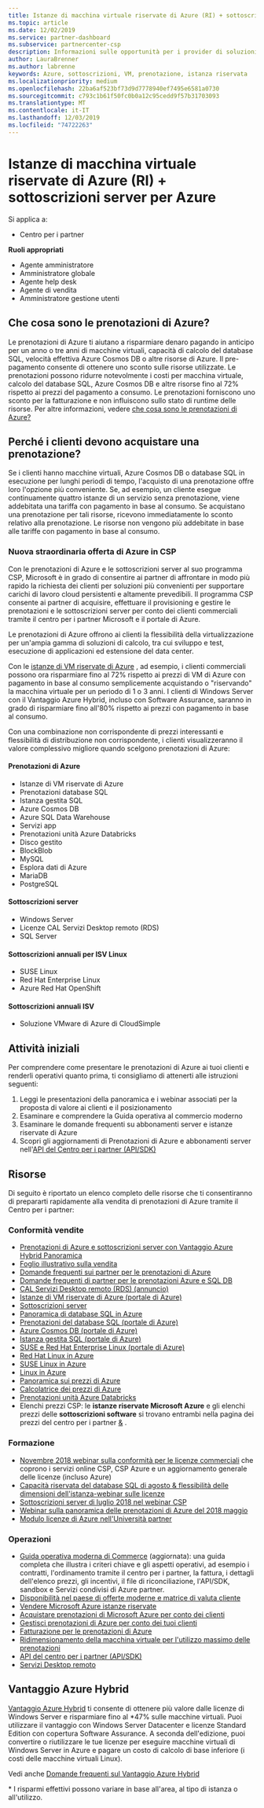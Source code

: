 ```yaml
---
title: Istanze di macchina virtuale riservate di Azure (RI) + sottoscrizioni server per Azure | Centro per i partner
ms.topic: article
ms.date: 12/02/2019
ms.service: partner-dashboard
ms.subservice: partnercenter-csp
description: Informazioni sulle opportunità per i provider di soluzioni cloud per acquisire, effettuare il provisioning e gestire le prenotazioni di Azure e le sottoscrizioni server per i clienti.
author: LauraBrenner
ms.author: labrenne
keywords: Azure, sottoscrizioni, VM, prenotazione, istanza riservata
ms.localizationpriority: medium
ms.openlocfilehash: 22ba6af523bf73d9d7778940ef7495e6581a0730
ms.sourcegitcommit: c793c1b61f50fc0b0a12c95cedd9f57b31703093
ms.translationtype: MT
ms.contentlocale: it-IT
ms.lasthandoff: 12/03/2019
ms.locfileid: "74722263"
---
```

<!-- Mike Aasen wrote and owns this topic -->

# <a name="azure-reserved-vm-instances-ri--server-subscriptions-for-azure"></a>Istanze di macchina virtuale riservate di Azure (RI) + sottoscrizioni server per Azure

Si applica a:

- Centro per i partner

**Ruoli appropriati**

- Agente amministratore
- Amministratore globale
- Agente help desk
- Agente di vendita
- Amministratore gestione utenti
 
## <a name="what-are-azure-reservations"></a>Che cosa sono le prenotazioni di Azure?

Le prenotazioni di Azure ti aiutano a risparmiare denaro pagando in anticipo per un anno o tre anni di macchine virtuali, capacità di calcolo del database SQL, velocità effettiva Azure Cosmos DB o altre risorse di Azure. Il pre-pagamento consente di ottenere uno sconto sulle risorse utilizzate. Le prenotazioni possono ridurre notevolmente i costi per macchina virtuale, calcolo del database SQL, Azure Cosmos DB e altre risorse fino al 72% rispetto ai prezzi del pagamento a consumo. Le prenotazioni forniscono uno sconto per la fatturazione e non influiscono sullo stato di runtime delle risorse. Per altre informazioni, vedere [che cosa sono le prenotazioni di Azure?](https://docs.microsoft.com/azure/billing/billing-save-compute-costs-reservations)

## <a name="why-should-customers-buy-a-reservation"></a>Perché i clienti devono acquistare una prenotazione?

Se i clienti hanno macchine virtuali, Azure Cosmos DB o database SQL in esecuzione per lunghi periodi di tempo, l'acquisto di una prenotazione offre loro l'opzione più conveniente. Se, ad esempio, un cliente esegue continuamente quattro istanze di un servizio senza prenotazione, viene addebitata una tariffa con pagamento in base al consumo. Se acquistano una prenotazione per tali risorse, ricevono immediatamente lo sconto relativo alla prenotazione. Le risorse non vengono più addebitate in base alle tariffe con pagamento in base al consumo.

### <a name="compelling-new-azure-offer-in-csp"></a>Nuova straordinaria offerta di Azure in CSP

Con le prenotazioni di Azure e le sottoscrizioni server al suo programma CSP, Microsoft è in grado di consentire ai partner di affrontare in modo più rapido la richiesta dei clienti per soluzioni più convenienti per supportare carichi di lavoro cloud persistenti e altamente prevedibili. Il programma CSP consente ai partner di acquisire, effettuare il provisioning e gestire le prenotazioni e le sottoscrizioni server per conto dei clienti commerciali tramite il centro per i partner Microsoft e il portale di Azure.

Le prenotazioni di Azure offrono ai clienti la flessibilità della virtualizzazione per un'ampia gamma di soluzioni di calcolo, tra cui sviluppo e test, esecuzione di applicazioni ed estensione del data center.

Con le [istanze di VM riservate di Azure](https://azure.microsoft.com/pricing/reserved-vm-instances/) , ad esempio, i clienti commerciali possono ora risparmiare fino al 72% rispetto ai prezzi di VM di Azure con pagamento in base al consumo semplicemente acquistando o "riservando" la macchina virtuale per un periodo di 1 o 3 anni. I clienti di Windows Server con il Vantaggio Azure Hybrid, incluso con Software Assurance, saranno in grado di risparmiare fino all'80% rispetto ai prezzi con pagamento in base al consumo.

Con una combinazione non corrispondente di prezzi interessanti e flessibilità di distribuzione non corrispondente, i clienti visualizzeranno il valore complessivo migliore quando scelgono prenotazioni di Azure:

#### <a name="azure-reservations"></a>Prenotazioni di Azure

- Istanze di VM riservate di Azure
- Prenotazioni database SQL
- Istanza gestita SQL
- Azure Cosmos DB
- Azure SQL Data Warehouse
- Servizi app
- Prenotazioni unità Azure Databricks
- Disco gestito
- BlockBlob
- MySQL
- Esplora dati di Azure
- MariaDB
- PostgreSQL

#### <a name="server-subscriptions"></a>Sottoscrizioni server

- Windows Server
- Licenze CAL Servizi Desktop remoto (RDS)
- SQL Server

#### <a name="linux-isv-annual-subscriptions"></a>Sottoscrizioni annuali per ISV Linux

- SUSE Linux
- Red Hat Enterprise Linux
- Azure Red Hat OpenShift

#### <a name="isv-annual-subscriptions"></a>Sottoscrizioni annuali ISV

- Soluzione VMware di Azure di CloudSimple

## <a name="getting-started"></a>Attività iniziali

Per comprendere come presentare le prenotazioni di Azure ai tuoi clienti e renderli operativi quanto prima, ti consigliamo di attenerti alle istruzioni seguenti:

1. Leggi le presentazioni della panoramica e i webinar associati per la proposta di valore ai clienti e il posizionamento
2. Esaminare e comprendere la Guida operativa al commercio moderno
3. Esaminare le domande frequenti su abbonamenti server e istanze riservate di Azure
4. Scopri gli aggiornamenti di Prenotazioni di Azure e abbonamenti server nell'[API del Centro per i partner (API/SDK)](https://docs.microsoft.com/partner-center/develop/purchase-azure-reserved-vm-instances)

## <a name="resources"></a>Risorse

Di seguito è riportato un elenco completo delle risorse che ti consentiranno di prepararti rapidamente alla vendita di prenotazioni di Azure tramite il Centro per i partner:

### <a name="sales-readiness"></a>Conformità vendite

- [Prenotazioni di Azure e sottoscrizioni server con Vantaggio Azure Hybrid Panoramica](https://assetsprod.microsoft.com/Azure-reservations-and-server-subscriptions-with-azure-hybrid-benefit.pptx)
- [Foglio illustrativo sulla vendita](https://assetsprod.microsoft.com/mpn/Azure-RI-Sales-Sheet-CSP.pdf)
- [Domande frequenti sui partner per le prenotazioni di Azure](https://assetsprod.microsoft.com/Partner-faq-for-azure-reservations.docx)
- [Domande frequenti di partner per le prenotazioni Azure e SQL DB](https://assetsprod.microsoft.com/Partner-faq-for-azure-reservations-sql-db.docx)
- [CAL Servizi Desktop remoto (RDS) (annuncio)](https://cloudblogs.microsoft.com/windowsserver/2018/10/03/remote-desktop-services-2019-generally-available-with-windows-server-2019/)
- [Istanze di VM riservate di Azure (portale di Azure)](https://docs.microsoft.com/azure/virtual-machines/windows/prepay-reserved-vm-instances)
- [Sottoscrizioni server](https://docs.microsoft.com/partner-center/csp-software-subscriptions)
- [Panoramica di database SQL in Azure](https://assetsprod.microsoft.com/Sql-db-in-azure-overview.pptx)
- [Prenotazioni del database SQL (portale di Azure)](https://docs.microsoft.com/azure/sql-database/sql-database-reserved-capacity)
- [Azure Cosmos DB (portale di Azure)](https://docs.microsoft.com/azure/cosmos-db/cosmos-db-reserved-capacity)
- [Istanza gestita SQL (portale di Azure)](https://docs.microsoft.com/azure/sql-database/sql-database-managed-instance)
- [SUSE e Red Hat Enterprise Linux (portale di Azure)](https://docs.microsoft.com/azure/virtual-machines/linux/prepay-suse-software-charges)
- [Red Hat Linux in Azure](https://azure.com/redhat)
- [SUSE Linux in Azure](https://azure.microsoft.com/overview/linux-on-azure/suse/)
- [Linux in Azure](https://azure.microsoft.com/overview/linux-on-azure/)
- [Panoramica sui prezzi di Azure](https://azure.microsoft.com/pricing/)
- [Calcolatrice dei prezzi di Azure](https://azure.microsoft.com/pricing/calculator)
- [Prenotazioni unità Azure Databricks](https://docs.microsoft.com/azure/billing/billing-prepay-databricks-reserved-capacity)
- Elenchi prezzi CSP: le **istanze riservate Microsoft Azure** e gli elenchi prezzi delle **sottoscrizioni software** si trovano entrambi nella pagina dei prezzi del centro per i partner [&](https://partner.microsoft.com/pcv/sales) .

### <a name="training"></a>Formazione

- [Novembre 2018 webinar sulla conformità per le licenze commerciali](https://na01.safelinks.protection.outlook.com/?url=https%3A%2F%2Fcommercial-licensing.eventbuilder.com%2F%3Flandingpageid%3DV0Bx6L&data=02%7C01%7Cv-oumaki%40microsoft.com%7C96e24687952242e1ff0c08d62ada13f3%7C72f988bf86f141af91ab2d7cd011db47%7C1%7C0%7C636743513471330495&sdata=DjPAKnW%2BpVekRS3Zngy2uwAkTpU4z1O%2Fh56NuTOmCzM%3D&reserved=0) che coprono i servizi online CSP, CSP Azure e un aggiornamento generale delle licenze (incluso Azure)
- [Capacità riservata del database SQL di agosto & flessibilità delle dimensioni dell'istanza-webinar sulle licenze](https://commercial-licensing.eventbuilder.com/view?eventid=d0t9g4)
- [Sottoscrizioni server di luglio 2018 nel webinar CSP](https://commercial-licensing.eventbuilder.com/Server_Subscriptions_in_CSP_P2_July)
- [Webinar sulla panoramica delle prenotazioni di Azure del 2018 maggio](https://commercial-licensing.eventbuilder.com/Reserved_Instances_in_CSP_May_Option_1)
- [Modulo licenze di Azure nell'Università partner](https://aka.ms/azure_partner_licensing)

### <a name="operations"></a>Operazioni

- [Guida operativa moderna di Commerce](https://assetsprod.microsoft.com/mpn/Partner-Center-Modern-Commerce-Operating-Guide.docx) (aggiornata): una guida completa che illustra i criteri chiave e gli aspetti operativi, ad esempio i contratti, l'ordinamento tramite il centro per i partner, la fattura, i dettagli dell'elenco prezzi, gli incentivi, il file di riconciliazione, l'API/SDK, sandbox e Servizi condivisi di Azure partner.
- [Disponibilità nel paese di offerte moderne e matrice di valuta cliente](https://assetsprod.microsoft.com/modern-offers-country-currency-availability.xlsx)
- [Vendere Microsoft Azure istanze riservate](https://go.microsoft.com/fwlink/?linkid=872806)
- [Acquistare prenotazioni di Microsoft Azure per conto dei clienti](https://go.microsoft.com/fwlink/?linkid=872807)
- [Gestisci prenotazioni di Azure per conto dei tuoi clienti](https://go.microsoft.com/fwlink/?linkid=872808)
- [Fatturazione per le prenotazioni di Azure](https://go.microsoft.com/fwlink/?linkid=872809)
- [Ridimensionamento della macchina virtuale per l'utilizzo massimo delle prenotazioni](https://go.microsoft.com/fwlink/?linkid=872810)
- [API del centro per i partner (API/SDK)](https://docs.microsoft.com/partner-center/develop/purchase-azure-reserved-vm-instances)
- [Servizi Desktop remoto](https://docs.microsoft.com/windows-server/remote/remote-desktop-services/welcome-to-rds)

## <a name="azure-hybrid-benefit"></a>Vantaggio Azure Hybrid

[Vantaggio Azure Hybrid](https://azure.microsoft.com/pricing/hybrid-benefit) ti consente di ottenere più valore dalle licenze di Windows Server e risparmiare fino al *47% sulle macchine virtuali. Puoi utilizzare il vantaggio con Windows Server Datacenter e licenze Standard Edition con copertura Software Assurance. A seconda dell'edizione, puoi convertire o riutilizzare le tue licenze per eseguire macchine virtuali di Windows Server in Azure e pagare un costo di calcolo di base inferiore (i costi delle macchine virtuali Linux).

Vedi anche [Domande frequenti sul Vantaggio Azure Hybrid](https://azure.microsoft.com/pricing/hybrid-benefit/faq/)

\* I risparmi effettivi possono variare in base all'area, al tipo di istanza o all'utilizzo.

